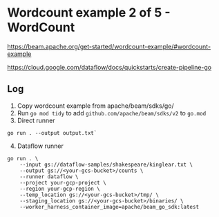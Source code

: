 # Wordcount example 2 of 5 - WordCount

https://beam.apache.org/get-started/wordcount-example/#wordcount-example

https://cloud.google.com/dataflow/docs/quickstarts/create-pipeline-go

## Log

1. Copy wordcount example from apache/beam/sdks/go/
2. Run `go mod tidy` to add `github.com/apache/beam/sdks/v2` to `go.mod`
3. Direct runner

```
go run . --output output.txt`
```

4. Dataflow runner

```
go run . \
    --input gs://dataflow-samples/shakespeare/kinglear.txt \
    --output gs://<your-gcs-bucket>/counts \
    --runner dataflow \
    --project your-gcp-project \
    --region your-gcp-region \
    --temp_location gs://<your-gcs-bucket>/tmp/ \
    --staging_location gs://<your-gcs-bucket>/binaries/ \
    --worker_harness_container_image=apache/beam_go_sdk:latest
```
